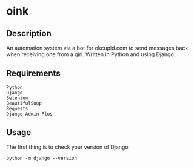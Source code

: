 # oink

## Description
An automation system via a bot for okcupid.com to send messages back when receiving one from a girl. Written in Python and using Django.

## Requirements


```
Python
Django
Selenium
BeautifulSoup 
Requests
Django Admin Plus

```



## Usage

The first thing is to check your version of Django


``` python -m django --version ```
